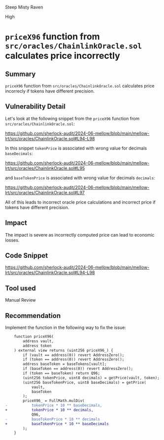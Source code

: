 Steep Misty Raven

High

# `priceX96` function from `src/oracles/ChainlinkOracle.sol` calculates price incorrectly

## Summary
`priceX96` function from `src/oracles/ChainlinkOracle.sol` calculates price incorrecly if tokens have different precision.

## Vulnerability Detail
Let's look at the following snippet from the `priceX96` function from `src/oracles/ChainlinkOracle.sol`:

https://github.com/sherlock-audit/2024-06-mellow/blob/main/mellow-lrt/src/oracles/ChainlinkOracle.sol#L94-L98

In this snippet `tokenPrice` is associated with wrong value for decimals `baseDecimals`:

https://github.com/sherlock-audit/2024-06-mellow/blob/main/mellow-lrt/src/oracles/ChainlinkOracle.sol#L95

and `baseTokenPrice` is associated with wrong value for decimals `decimals`:

https://github.com/sherlock-audit/2024-06-mellow/blob/main/mellow-lrt/src/oracles/ChainlinkOracle.sol#L97

All of this leads to incorrect oracle price calculations and incorrect price if tokens have different precision.

## Impact
The impact is severe as incorrectly computed price can lead to economic losses.

## Code Snippet
https://github.com/sherlock-audit/2024-06-mellow/blob/main/mellow-lrt/src/oracles/ChainlinkOracle.sol#L94-L98

## Tool used
Manual Review

## Recommendation
Implement the function in the following way to fix the issue:

```diff
    function priceX96(
        address vault,
        address token
    ) external view returns (uint256 priceX96_) {
        if (vault == address(0)) revert AddressZero();
        if (token == address(0)) revert AddressZero();
        address baseToken = baseTokens[vault];
        if (baseToken == address(0)) revert AddressZero();
        if (token == baseToken) return Q96;
        (uint256 tokenPrice, uint8 decimals) = getPrice(vault, token);
        (uint256 baseTokenPrice, uint8 baseDecimals) = getPrice(
            vault,
            baseToken
        );
        priceX96_ = FullMath.mulDiv(
-           tokenPrice * 10 ** baseDecimals,
+           tokenPrice * 10 ** decimals,
            Q96,
-           baseTokenPrice * 10 ** decimals
+           baseTokenPrice * 10 ** baseDecimals
        );
    }
```